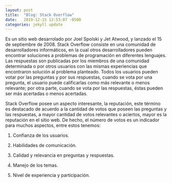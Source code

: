 ```yaml
---
layout: post
title:  "Blog: Stack Overflow"
date:   2019-12-15 12:53:07 -0500
categories: jekyll update
---
```

Es un sitio web desarrolado por Joel Spolski y Jet Atwood, y lanzado el 15 de septiembre de 2008. Stack Overflow consiste en una comunidad de desarrolladores informáticos, en la cual otros desarrolladores pueden encontrar soluciones a problemas de programación en diferentes lenguajes.
Las respuestas son publicadas por los miembros de una comunidad determinada o por otros usuarios con las mismas experiencias que encontraron solución al problema planteado.
Todos los usuarios pueden votar por las preguntas y por sus respuestas, cuando se vota por una pregunta, el usuario puede calificarlas como más relevante o menos relevante; por otra parte, cuando se vota por las respuestas, éstas pueden ser más acertadas o menos acertadas.

Stack Overflow posee un aspecto interesante, la reputación, este término es destacado de acuerdo a la cantidad de votos que poseen las preguntas y las respuestas, a mayor cantidad de votos relevantes o aciertos, mayor es la reputación en el sitio web. De hecho, el número de votos es un indicador para muchos aspectos, entre estos tenemos:

1) Confianza de los usuarios.

2) Habilidades de comunicación.

3) Calidad y relevancia en preguntas y respuestas.

4) Manejo de los temas.

5) Nivel de experiencia y participación.
